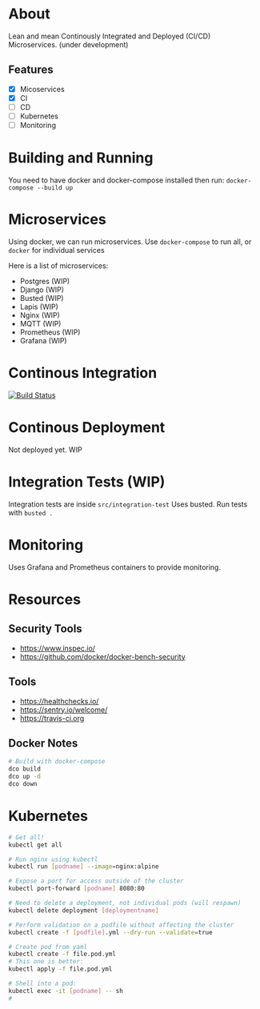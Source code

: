 # About
Lean and mean Continously Integrated and Deployed (CI/CD) Microservices.
(under development)

## Features

- [x] Micoservices
- [x] CI
- [ ] CD
- [ ] Kubernetes
- [ ] Monitoring

# Building and Running

You need to have docker and docker-compose installed then run:
`docker-compose --build up`

# Microservices

Using docker, we can run microservices. Use `docker-compose` to run all, or `docker` for individual services

Here is a list of microservices:

- Postgres (WIP)
- Django (WIP)
- Busted (WIP)
- Lapis (WIP)
- Nginx (WIP)
- MQTT (WIP)
- Prometheus (WIP)
- Grafana (WIP)

# Continous Integration
[![Build Status](https://travis-ci.com/zunware/fragata.svg?branch=master)](https://travis-ci.com/zunware/fragata)

# Continous Deployment
Not deployed yet. WIP


# Integration Tests (WIP)

Integration tests are inside `src/integration-test`
Uses busted. Run tests with `busted .`

# Monitoring

Uses Grafana and Prometheus containers to provide monitoring.

# Resources

## Security Tools
- https://www.inspec.io/
- https://github.com/docker/docker-bench-security

## Tools
- https://healthchecks.io/
- https://sentry.io/welcome/
- https://travis-ci.org



## Docker Notes

```bash
# Build with docker-compose
dco build
dco up -d
dco down
```



# Kubernetes

```bash
# Get all!
kubectl get all

# Run nginx using kubectl
kubectl run [podname] --image=nginx:alpine

# Expose a port for access outside of the cluster
kubectl port-forward [podname] 8080:80

# Need to delete a deployment, not individual pods (will respawn)
kubectl delete deployment [deploymentname]

# Perform validation on a podfile without affecting the cluster
kubectl create -f [podfile].yml --dry-run --validate=true

# Create pod from yaml
kubectl create -f file.pod.yml
# This one is better:
kubectl apply -f file.pod.yml

# Shell into a pod:
kubectl exec -it [podname] -- sh
#
```
